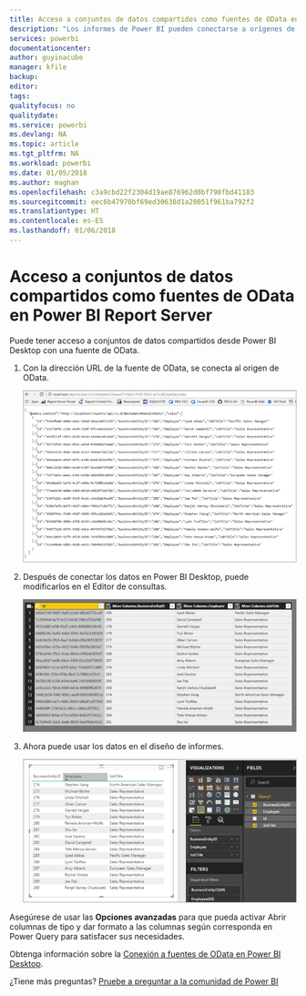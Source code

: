 ```yaml
---
title: Acceso a conjuntos de datos compartidos como fuentes de OData en Power BI Report Server
description: "Los informes de Power BI pueden conectarse a orígenes de datos diferentes. En función de cómo se usan los datos, hay disponibles diferentes orígenes de datos."
services: powerbi
documentationcenter: 
author: guyinacube
manager: kfile
backup: 
editor: 
tags: 
qualityfocus: no
qualitydate: 
ms.service: powerbi
ms.devlang: NA
ms.topic: article
ms.tgt_pltfrm: NA
ms.workload: powerbi
ms.date: 01/05/2018
ms.author: maghan
ms.openlocfilehash: c3a9cbd22f2304d19ae876962d0bf798fbd41183
ms.sourcegitcommit: eec6b47970bf69ed30638d1a20051f961ba792f2
ms.translationtype: HT
ms.contentlocale: es-ES
ms.lasthandoff: 01/06/2018
---
```

# <a name="accessing-shared-datasets-as-odata-feeds-in-power-bi-report-server"></a>Acceso a conjuntos de datos compartidos como fuentes de OData en Power BI Report Server
Puede tener acceso a conjuntos de datos compartidos desde Power BI Desktop con una fuente de OData.

1. Con la dirección URL de la fuente de OData, se conecta al origen de OData.
   
    ![Origen de la fuente de OData de Report Server](media/access-dataset-odata/report-server-odata-feed.png)
2. Después de conectar los datos en Power BI Desktop, puede modificarlos en el Editor de consultas.
   
    ![Editor de consultas de Power BI Desktop con fuente de OData](media/access-dataset-odata/report-server-odata-results-query-editor.png)
3. Ahora puede usar los datos en el diseño de informes.
   
    ![Diseño de informes de Power BI Desktop con una fuente de OData](media/access-dataset-odata/report-server-odata-power-bi-desktop-report-design.png)

Asegúrese de usar las **Opciones avanzadas** para que pueda activar Abrir columnas de tipo y dar formato a las columnas según corresponda en Power Query para satisfacer sus necesidades.

Obtenga información sobre la [Conexión a fuentes de OData en Power BI Desktop](../desktop-connect-odata.md).

¿Tiene más preguntas? [Pruebe a preguntar a la comunidad de Power BI](https://community.powerbi.com/)

